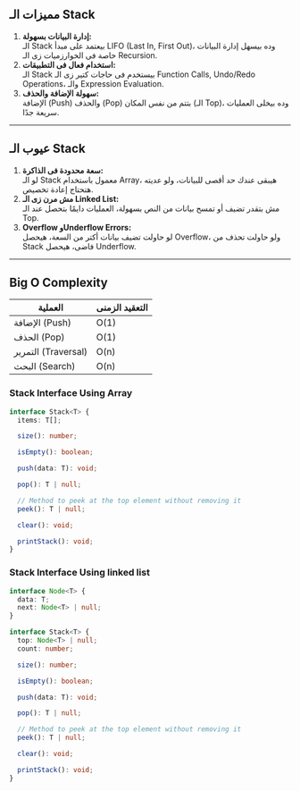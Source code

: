 ## مميزات الـ Stack

1. **إدارة البيانات بسهولة:**  
   الـ Stack بيعتمد على مبدأ LIFO (Last In, First Out)، وده بيسهل إدارة البيانات خاصة فى الخوارزميات زى الـ Recursion.
2. **استخدام فعال فى التطبيقات:**  
   الـ Stack بيستخدم فى حاجات كتير زى الـ Function Calls, Undo/Redo Operations، والـ Expression Evaluation.
3. **سهولة الإضافة والحذف:**  
   الإضافة (Push) والحذف (Pop) بتتم من نفس المكان (الـ Top)، وده بيخلى العمليات سريعة جدًا.

---

## عيوب الـ Stack

1. **سعة محدودة فى الذاكرة:**  
   لو الـ Stack معمول باستخدام Array، هيبقى عندك حد أقصى للبيانات، ولو عديته هتحتاج إعادة تخصيص.
2. **مش مرن زى الـ Linked List:**  
   مش بتقدر تضيف أو تمسح بيانات من النص بسهولة، العمليات دايمًا بتحصل عند الـ Top.
3. **Overflow وUnderflow Errors:**  
   لو حاولت تضيف بيانات أكتر من السعة، هيحصل Overflow، ولو حاولت تحذف من Stack فاضى، هيحصل Underflow.

---

## Big O Complexity

| العملية             | التعقيد الزمنى |
| ------------------- | -------------- |
| الإضافة (Push)      | O(1)           |
| الحذف (Pop)         | O(1)           |
| التمرير (Traversal) | O(n)           |
| البحث (Search)      | O(n)           |

### Stack Interface Using Array

```ts
interface Stack<T> {
  items: T[];

  size(): number;

  isEmpty(): boolean;

  push(data: T): void;

  pop(): T | null;

  // Method to peek at the top element without removing it
  peek(): T | null;

  clear(): void;

  printStack(): void;
}
```

### Stack Interface Using linked list

```ts
interface Node<T> {
  data: T;
  next: Node<T> | null;
}

interface Stack<T> {
  top: Node<T> | null;
  count: number;

  size(): number;

  isEmpty(): boolean;

  push(data: T): void;

  pop(): T | null;

  // Method to peek at the top element without removing it
  peek(): T | null;

  clear(): void;

  printStack(): void;
}
```

